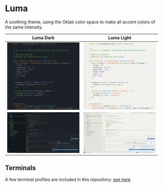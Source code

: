 # Luma

A soothing theme, using the Oklab color space to make all accent colors of the same intensity.

| Luma Dark                                                                                                     | Luma Light                                                                                                     |
| ------------------------------------------------------------------------------------------------------------- | -------------------------------------------------------------------------------------------------------------- |
| ![Luma Dark Code](https://raw.githubusercontent.com/scottinet/luma/refs/heads/main/assets/luma-dark-code.png) | ![Luma Dark Code](https://raw.githubusercontent.com/scottinet/luma/refs/heads/main/assets/luma-light-code.png) |
| ![Luma Dark](https://raw.githubusercontent.com/scottinet/luma/refs/heads/main/assets/luma-dark.png)           | ![Luma Light](https://raw.githubusercontent.com/scottinet/luma/refs/heads/main/assets/luma-light.png)          |


## Terminals

A few terminal profiles are included in this repository: [see here](https://github.com/scottinet/luma/tree/main/terminals)
